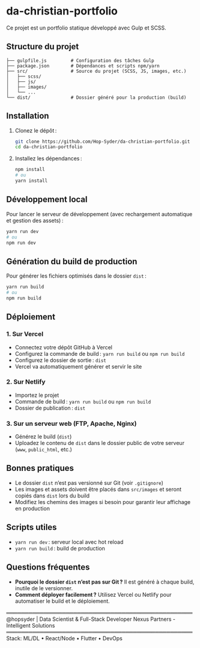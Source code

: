 # da-christian-portfolio

Ce projet est un portfolio statique développé avec Gulp et SCSS.

## Structure du projet

```
├── gulpfile.js         # Configuration des tâches Gulp
├── package.json        # Dépendances et scripts npm/yarn
├── src/                # Source du projet (SCSS, JS, images, etc.)
│   ├── scss/
│   ├── js/
│   ├── images/
│   └── ...
└── dist/               # Dossier généré pour la production (build)
```

## Installation

1. Clonez le dépôt :
   ```sh
   git clone https://github.com/Hop-Syder/da-christian-portfolio.git
   cd da-christian-portfolio
   ```
2. Installez les dépendances :
   ```sh
   npm install
   # ou
   yarn install
   ```

## Développement local

Pour lancer le serveur de développement (avec rechargement automatique et gestion des assets) :

```sh
yarn run dev
# ou
npm run dev
```

## Génération du build de production

Pour générer les fichiers optimisés dans le dossier `dist` :

```sh
yarn run build
# ou
npm run build
```

## Déploiement

### 1. Sur Vercel

- Connectez votre dépôt GitHub à Vercel
- Configurez la commande de build : `yarn run build` ou `npm run build`
- Configurez le dossier de sortie : `dist`
- Vercel va automatiquement générer et servir le site

### 2. Sur Netlify

- Importez le projet
- Commande de build : `yarn run build` ou `npm run build`
- Dossier de publication : `dist`

### 3. Sur un serveur web (FTP, Apache, Nginx)

- Générez le build (`dist`)
- Uploadez le contenu de `dist` dans le dossier public de votre serveur (`www`, `public_html`, etc.)

## Bonnes pratiques

- Le dossier `dist` n’est pas versionné sur Git (voir `.gitignore`)
- Les images et assets doivent être placés dans `src/images` et seront copiés dans `dist` lors du build
- Modifiez les chemins des images si besoin pour garantir leur affichage en production

## Scripts utiles

- `yarn run dev` : serveur local avec hot reload
- `yarn run build` : build de production

## Questions fréquentes

- **Pourquoi le dossier `dist` n’est pas sur Git ?**
  Il est généré à chaque build, inutile de le versionner.
- **Comment déployer facilement ?**
  Utilisez Vercel ou Netlify pour automatiser le build et le déploiement.

══════════════════════════════════════════════════
@hopsyder | Data Scientist & Full-Stack Developer
Nexus Partners - Intelligent Solutions
══════════════════════════════════════════════════
Stack: ML/DL • React/Node • Flutter • DevOps
